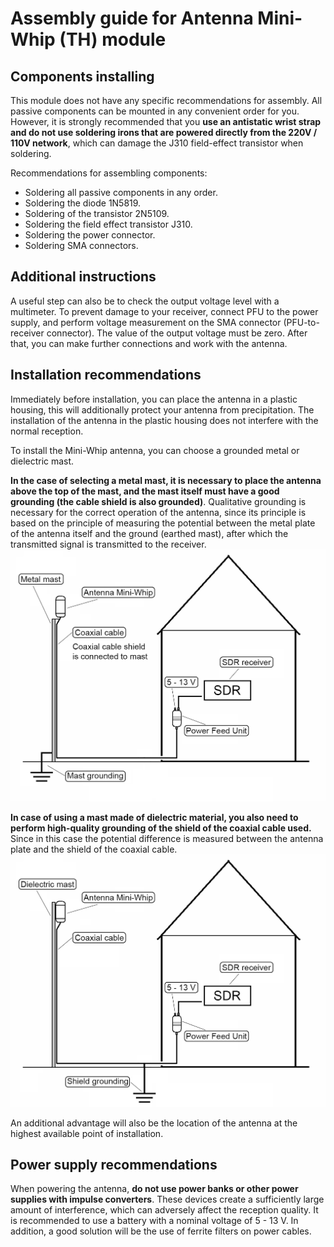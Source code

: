 # Assembly guide for Antenna Mini-Whip (TH) module

## Components installing 
This module does not have any specific recommendations for assembly. All passive components can be mounted in any convenient order for you.  
However, it is strongly recommended that you **use an antistatic wrist strap and do not use soldering irons that are powered directly from the 220V / 110V network**, which can damage the J310 field-effect transistor when soldering.

Recommendations for assembling components:

- Soldering all passive components in any order.
- Soldering the diode 1N5819.
- Soldering of the transistor 2N5109.
- Soldering the field effect transistor J310.
- Soldering the power connector.
- Soldering SMA connectors.

## Additional instructions
A useful step can also be to check the output voltage level with a multimeter. To prevent damage to your receiver, connect PFU to the power supply, and perform voltage measurement on the SMA connector (PFU-to-receiver connector). The value of the output voltage must be zero. After that, you can make further connections and work with the antenna.

## Installation recommendations
Immediately before installation, you can place the antenna in a plastic housing, this will additionally protect your antenna from precipitation. The installation of the antenna in the plastic housing does not interfere with the normal reception.

To install the Mini-Whip antenna, you can choose a grounded metal or dielectric mast.

**In the case of selecting a metal mast, it is necessary to place the antenna above the top of the mast, and the mast itself must have a good grounding (the cable shield is also grounded)**. Qualitative grounding is necessary for the correct operation of the antenna, since its principle is based on the principle of measuring the potential between the metal plate of the antenna itself and the ground (earthed mast), after which the transmitted signal is transmitted to the receiver.  
![Metal mast installation](../../Resources/Antenna%20Mini-Whip/Metal-mast-installation.png)  

**In case of using a mast made of dielectric material, you also need to perform high-quality grounding of the shield of the coaxial cable used.** Since in this case the potential difference is measured between the antenna plate and the shield of the coaxial cable.  
![Dielectric mast installation](../../Resources/Antenna%20Mini-Whip/Dielectric-mast-installation.png)  

An additional advantage will also be the location of the antenna at the highest available point of installation.

## Power supply recommendations
When powering the antenna, **do not use power banks or other power supplies with impulse converters**. These devices create a sufficiently large amount of interference, which can adversely affect the reception quality. It is recommended to use a battery with a nominal voltage of 5 - 13 V. In addition, a good solution will be the use of ferrite filters on power cables.
